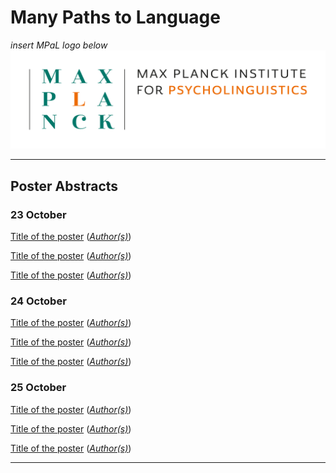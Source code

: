 # Many Paths to Language
 
*insert MPaL logo below* <!-- Also keep mpi logo? -->
![insert MPaL image here](./MPIfPL_logo_regular.png)

---

## Poster Abstracts

### 23 October
                                          
[Title of the poster](./poster-abstracts#title-of-poster-one-day-one) ([*Author(s)*](./authors))

[Title of the poster](./poster-abstracts#title-of-poster-two-day-one) ([*Author(s)*](./authors))

[Title of the poster](./poster-abstracts#title-of-poster-three-day-one) ([*Author(s)*](./authors))


### 24 October

[Title of the poster](./poster-abstracts#title-of-poster-one-day-two) ([*Author(s)*](./authors))

[Title of the poster](./poster-abstracts#title-of-poster-two-day-two) ([*Author(s)*](./authors))

[Title of the poster](./poster-abstracts#title-of-poster-three-day-two) ([*Author(s)*](./authors))


### 25 October

[Title of the poster](./poster-abstracts#title-of-poster-one-day-three) ([*Author(s)*](./authors))

[Title of the poster](./poster-abstracts#title-of-poster-two-day-three) ([*Author(s)*](./authors))

[Title of the poster](./poster-abstracts#title-of-poster-three-day-three) ([*Author(s)*](./authors))

---
